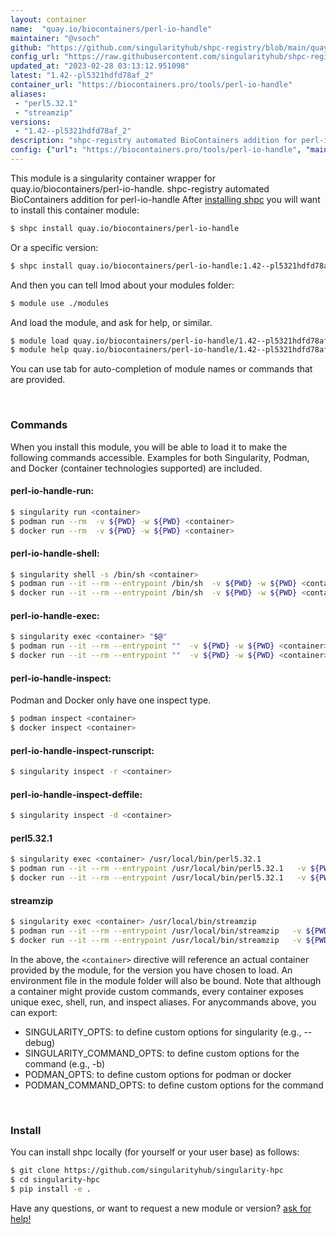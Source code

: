 ```yaml
---
layout: container
name:  "quay.io/biocontainers/perl-io-handle"
maintainer: "@vsoch"
github: "https://github.com/singularityhub/shpc-registry/blob/main/quay.io/biocontainers/perl-io-handle/container.yaml"
config_url: "https://raw.githubusercontent.com/singularityhub/shpc-registry/main/quay.io/biocontainers/perl-io-handle/container.yaml"
updated_at: "2023-02-28 03:13:12.951098"
latest: "1.42--pl5321hdfd78af_2"
container_url: "https://biocontainers.pro/tools/perl-io-handle"
aliases:
 - "perl5.32.1"
 - "streamzip"
versions:
 - "1.42--pl5321hdfd78af_2"
description: "shpc-registry automated BioContainers addition for perl-io-handle"
config: {"url": "https://biocontainers.pro/tools/perl-io-handle", "maintainer": "@vsoch", "description": "shpc-registry automated BioContainers addition for perl-io-handle", "latest": {"1.42--pl5321hdfd78af_2": "sha256:87f33b91e1572d3f163c418ba60a5d3b1cb3635a73fcfa67d51aff91e991e9d3"}, "tags": {"1.42--pl5321hdfd78af_2": "sha256:87f33b91e1572d3f163c418ba60a5d3b1cb3635a73fcfa67d51aff91e991e9d3"}, "docker": "quay.io/biocontainers/perl-io-handle", "aliases": {"perl5.32.1": "/usr/local/bin/perl5.32.1", "streamzip": "/usr/local/bin/streamzip"}}
---
```


This module is a singularity container wrapper for quay.io/biocontainers/perl-io-handle.
shpc-registry automated BioContainers addition for perl-io-handle
After [installing shpc](#install) you will want to install this container module:


```bash
$ shpc install quay.io/biocontainers/perl-io-handle
```

Or a specific version:

```bash
$ shpc install quay.io/biocontainers/perl-io-handle:1.42--pl5321hdfd78af_2
```

And then you can tell lmod about your modules folder:

```bash
$ module use ./modules
```

And load the module, and ask for help, or similar.

```bash
$ module load quay.io/biocontainers/perl-io-handle/1.42--pl5321hdfd78af_2
$ module help quay.io/biocontainers/perl-io-handle/1.42--pl5321hdfd78af_2
```

You can use tab for auto-completion of module names or commands that are provided.

<br>

### Commands

When you install this module, you will be able to load it to make the following commands accessible.
Examples for both Singularity, Podman, and Docker (container technologies supported) are included.

#### perl-io-handle-run:

```bash
$ singularity run <container>
$ podman run --rm  -v ${PWD} -w ${PWD} <container>
$ docker run --rm  -v ${PWD} -w ${PWD} <container>
```

#### perl-io-handle-shell:

```bash
$ singularity shell -s /bin/sh <container>
$ podman run --it --rm --entrypoint /bin/sh  -v ${PWD} -w ${PWD} <container>
$ docker run --it --rm --entrypoint /bin/sh  -v ${PWD} -w ${PWD} <container>
```

#### perl-io-handle-exec:

```bash
$ singularity exec <container> "$@"
$ podman run --it --rm --entrypoint ""  -v ${PWD} -w ${PWD} <container> "$@"
$ docker run --it --rm --entrypoint ""  -v ${PWD} -w ${PWD} <container> "$@"
```

#### perl-io-handle-inspect:

Podman and Docker only have one inspect type.

```bash
$ podman inspect <container>
$ docker inspect <container>
```

#### perl-io-handle-inspect-runscript:

```bash
$ singularity inspect -r <container>
```

#### perl-io-handle-inspect-deffile:

```bash
$ singularity inspect -d <container>
```


#### perl5.32.1

```bash
$ singularity exec <container> /usr/local/bin/perl5.32.1
$ podman run --it --rm --entrypoint /usr/local/bin/perl5.32.1   -v ${PWD} -w ${PWD} <container> -c " $@"
$ docker run --it --rm --entrypoint /usr/local/bin/perl5.32.1   -v ${PWD} -w ${PWD} <container> -c " $@"
```


#### streamzip

```bash
$ singularity exec <container> /usr/local/bin/streamzip
$ podman run --it --rm --entrypoint /usr/local/bin/streamzip   -v ${PWD} -w ${PWD} <container> -c " $@"
$ docker run --it --rm --entrypoint /usr/local/bin/streamzip   -v ${PWD} -w ${PWD} <container> -c " $@"
```



In the above, the `<container>` directive will reference an actual container provided
by the module, for the version you have chosen to load. An environment file in the
module folder will also be bound. Note that although a container
might provide custom commands, every container exposes unique exec, shell, run, and
inspect aliases. For anycommands above, you can export:

 - SINGULARITY_OPTS: to define custom options for singularity (e.g., --debug)
 - SINGULARITY_COMMAND_OPTS: to define custom options for the command (e.g., -b)
 - PODMAN_OPTS: to define custom options for podman or docker
 - PODMAN_COMMAND_OPTS: to define custom options for the command

<br>

### Install

You can install shpc locally (for yourself or your user base) as follows:

```bash
$ git clone https://github.com/singularityhub/singularity-hpc
$ cd singularity-hpc
$ pip install -e .
```

Have any questions, or want to request a new module or version? [ask for help!](https://github.com/singularityhub/singularity-hpc/issues)